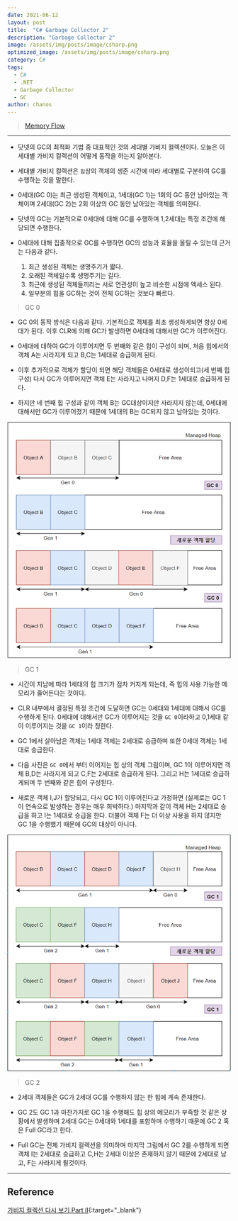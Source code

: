 ```yaml
---
date: 2021-06-12
layout: post
title:  "C# Garbage Collector 2"
description: "Garbage Collector 2"
image: /assets/img/posts/image/csharp.png
optimized_image: /assets/img/posts/image/csharp.png
category: C#
tags:
  - C#
  - .NET
  - Garbage Collector
  - GC
author: chanos
---
```

>[Memory Flow](https://github.com/chanos-dev/chanos-dev.github.io/tree/master/document/2021-06-12/gc2.drawio)

---

- 닷넷의 GC의 최적화 기법 중 대표적인 것의 세대별 가비지 컬렉션이다. 오늘은 이 세대별 가비지 컬렉션이 어떻게 동작을 하는지 알아본다.

- 세대별 가비지 컬렉션은 `힙`상의 객체의 생존 시간에 따라 세대별로 구분하여 GC를 수행하는 것을 말한다.  

- 0세대(GC 0)는 최근 생성된 객체이고, 1세대(GC 1)는 1회의 GC 동안 남아있는 객체이며 2세대(GC 2)는 2회 이상의 GC 동안 남아있는 객체를 의미한다.

- 닷넷의 GC는 기본적으로 0세대에 대해 GC를 수행하며 1,2세대는 특정 조건에 해당되면 수행한다.

- 0세대에 대해 집중적으로 GC를 수행하면 GC의 성능과 효율을 올릴 수 있는데 근거는 다음과 같다.

    1. 최근 생성된 객체는 생명주기가 짧다.
    2. 오래된 객체일수록 생명주기는 길다.
    3. 최근에 생성된 객체들끼리는 서로 연관성이 높고 비슷한 시점에 엑세스 된다.
    4. 일부분의 힙을 GC하는 것이 전체 GC하는 것보다 빠르다.

> GC 0

- GC 0의 동작 방식은 다음과 같다. 기본적으로 객체를 최초 생성하게되면 항상 0세대가 된다. 이후 CLR에 의해 GC가 발생하면 0세대에 대해서만 GC가 이루어진다.

- 0세대에 대하여 GC가 이루어지면 두 번째와 같은 힙이 구성이 되며, 처음 힙에서의 객체 A는 사라지게 되고 B,C는 1세대로 승급하게 된다.

- 이후 추가적으로 객체가 할당이 되면 해당 객체들은 0세대로 생성이되고(세 번째 힙 구성) 다시 GC가 이루어지면 객체 E는 사라지고 나머지 D,F는 1세대로 승급하게 된다.

- 하지만 네 번째 힙 구성과 같이 객체 B는 GC대상이지만 사라지지 않는데, 0세대에 대해서만 GC가 이루어졌기 때문에 1세대의 B는 GC되지 않고 남아있는 것이다.

![gc1](/assets/img/posts/2021-06-12/gc1.png)

> GC 1

- 시간이 지남에 따라 1세대의 힙 크기가 점차 커지게 되는데, 즉 힙의 사용 가능한 메모리가 줄어든다는 것이다.

- CLR 내부에서 결정된 특정 조건에 도달하면 GC는 0세대와 1세대에 대해서 GC를 수행하게 된다. 0세대에 대해서만 GC가 이루어지는 것을 `GC 0`이라하고 0,1세대 같이 이루어지는 것을 `GC 1`이라 칭한다.

- GC 1에서 살아남은 객체는 1세대 객체는 2세대로 승급하며 또한 0세대 객체는 1세대로 승급한다.

- 다음 사진은 `GC 0`에서 부터 이어지는 힙 상의 객체 그림이며, GC 1이 이루어지면 객체 B,D는 사라지게 되고 C,F는 2세대로 승급하게 된다. 그리고 H는 1세대로 승급하게되며 두 번째와 같은 힙이 구성된다.

- 새로운 객체 I,J가 할당되고, 다시 GC 1이 이루어진다고 가정하면 (실제로는 GC 1이 연속으로 발생하는 경우는 매우 희박하다.) 마지막과 같이 객체 H는 2세대로 승급을 하고 I는 1세대로 승급을 한다. 더불어 객체 F는 더 이상 사용을 하지 않지만 GC 1을 수행했기 때문에 GC의 대상이 아니다.

![gc2](/assets/img/posts/2021-06-12/gc2.png)

> GC 2

- 2세대 객체들은 GC가 2세대 GC를 수행하지 않는 한 힙에 계속 존재한다.

- GC 2도 GC 1과 마찬가지로 GC 1을 수행해도 힙 상의 메모리가 부족할 것 같은 상황에서 발생하며 2세대 GC는 0세대와 1세대를 포함하며 수행하기 때문에 GC 2 혹은 Full GC라고 한다.

- Full GC는 전체 가비지 컬렉션을 의미하며 마지막 그림에서 GC 2를 수행하게 되면 객체 I는 2세대로 승급하고 C,H는 2세대 이상은 존재하지 않기 때문에 2세대로 남고, F는 사라지게 될것이다.

---

## Reference

[가비지 컬렉션 다시 보기 Part II](http://www.simpleisbest.net/post/2011/04/05/Generational-Garbage-Collection.aspx){:target="_blank"}